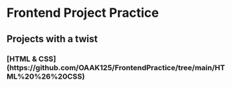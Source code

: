 # Frontend Project Practice 
<h2>Projects with a twist  </h2>
<h3> [HTML & CSS](https://github.com/OAAK125/FrontendPractice/tree/main/HTML%20%26%20CSS)</h3>
